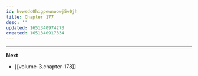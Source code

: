 ```yaml
---
id: hvwsdc0higpewnoowj5v0jh
title: Chapter 177
desc: ''
updated: 1651340974273
created: 1651340917334
---
```




____

**Next**
* [[volume-3.chapter-178]]